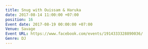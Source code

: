 ```yaml
---
title: Snug with Ouissam & Haruka
date: 2017-08-14 11:00:00 +07:00
position: 16
Event date: 2017-08-19 00:00:00 +07:00
Venue: Savage
Event URL: https://www.facebook.com/events/1914333328890036/
Genre: DJ
---
```


